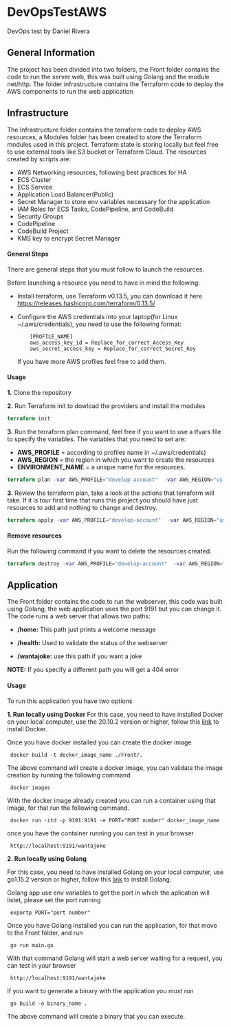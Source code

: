 # DevOpsTestAWS
DevOps test by Daniel Rivera

## General Information
The project has been divided into two folders, the Front folder contains the code to run the server web, this was built using Golang and the module net/http. The folder infrastructure contains the Terraform code to deploy the AWS components to run the web application


## Infrastructure

The Infrastructure folder contains the terraform code to deploy AWS resources, a Modules folder has been created to store the Terraform modules used in this project. Terraform state is storing locally but feel free to use external tools like S3 bucket or Terraform Cloud.
The resources created by scripts are:

- AWS Networking resources, following best practices for HA
- ECS Cluster
- ECS Service
- Application Load Balancer(Public) 
- Secret Manager to store env variables necessary for the application
- IAM Roles for ECS Tasks, CodePipeline, and CodeBuild
- Security Groups
- CodePipeline
- CodeBuild Project
- KMS key to encrypt Secret Manager

#### General Steps
There are general steps that you must follow to launch the resources.

Before launching a resource you need to have in mind  the following:

  - Install terraform, use Terraform v0.13.5, you can download it here 
     https://releases.hashicorp.com/terraform/0.13.5/
  - Configure the AWS credentials into your laptop(for Linux  ~/.aws/credentials), you need to use the following format:

            [PROFILE_NAME]
            aws_access_key_id = Replace_for_correct_Access_Key
            aws_secret_access_key = Replace_for_correct_Secret_Key

       If you have more AWS profiles feel free to add them.


#### Usage

**1.** Clone the repository

**2.** Run Terraform init to dowload the providers and install the modules
```terraform
terraform init 
```
**3.** Run the terraform plan command, feel free if you want to use a tfvars file to specify the variables.
The variables that you need to set are:
+ **AWS_PROFILE** = according to profiles name in ~/.aws/credentials)
+ **AWS_REGION** = the region in which you want to create the resources
+ **ENVIRONMENT_NAME** = a unique name for the resources.


```terraform
terraform plan -var AWS_PROFILE="develop-account"  -var AWS_REGION="us-east-1"  -var ENVIRONMENT_NAME="testenv"
```
 
**3.** Review the terraform plan, take a look at the actions that terraform will take. If it is tour first time that runs this project you should have just resources to add and nothing to change and destroy.

```terraform
terraform apply -var AWS_PROFILE="develop-account"  -var AWS_REGION="us-east-1"  -var ENVIRONMENT_NAME="testenv"
```

#### Remove resources

Run the following command if you want to delete the resources created.

```terraform
terraform destroy -var AWS_PROFILE="develop-account"  -var AWS_REGION="us-east-1"  -var ENVIRONMENT_NAME="testenv"
```

## Application

The Front folder contains the code to run the webserver, this code was built using Golang, the web application uses the port 9191 but you can change it. The code runs a web server that allows two paths:

+ **/home:** This path just prints a welcome message

+ **/health:** Used to validate the status of the webserver

+ **/wantajoke:** use this path if you want a joke

**NOTE:** If you specify a different path you will get a 404 error
#### Usage

To run this application you have two options

**1. Run locally using Docker**
For this case, you need to have installed Docker on your local computer, use the 20.10.2 version or higher, follow this [link](https://docs.docker.com/engine/install/#server) to install Docker. 

Once you have docker installed you can create the docker image
``` shell
 docker build -t docker_image_name ./Front/.
```

The above command will create a docker image, you can validate the image creation by running the following command
``` shell
 docker images
```

With the docker image already created you can run a container using that image, for that run the following command.

``` shell
 docker run -itd -p 9191:9191 -e PORT="PORT number" docker_image_name 
```

once you have the container running you can test in your browser
``` shell
 http://localhost:9191/wantajoke
```

**2. Run locally using Golang**

For this case, you need to have installed Golang on your local computer, use go1.15.2 version or higher, follow this [link](https://golang.org/doc/install) to install Golang. 

Golang app use env variables to get the port in which the aplication will listet, please set the port running

``` shell
 exportp PORT="port number"
```

Once you have Golang installed you can run the application, for that move to the Front folder, and run
``` shell
 go run main.go
```
With that command Golang will start a web server waiting for a request, you can test in your browser
``` shell
 http://localhost:9191/wantajoke
```

If you want to generate a binary with the application you must run 
``` shell
 go build -o binary_name .
```

The above command will create a binary that you can execute.


